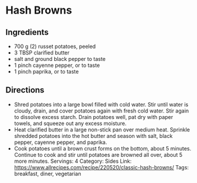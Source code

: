 # Hash Browns
## Ingredients
- 700 g (2) russet potatoes, peeled
- 3 TBSP clarified butter
- salt and ground black pepper to taste
- 1 pinch cayenne pepper, or to taste
- 1 pinch paprika, or to taste
## Directions
- Shred potatoes into a large bowl filled with cold water. Stir until water is cloudy, drain, and cover potatoes again with fresh cold water. Stir again to dissolve excess starch. Drain potatoes well, pat dry with paper towels, and squeeze out any excess moisture.
- Heat clarified butter in a large non-stick pan over medium heat. Sprinkle shredded potatoes into the hot butter and season with salt, black pepper, cayenne pepper, and paprika.
- Cook potatoes until a brown crust forms on the bottom, about 5 minutes. Continue to cook and stir until potatoes are browned all over, about 5 more minutes.
Servings: 4
Category: Sides
Link: https://www.allrecipes.com/recipe/220520/classic-hash-browns/
Tags: breakfast, diner, vegetarian

